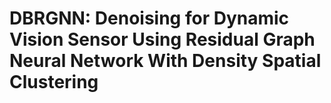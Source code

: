 # DBRGNN: Denoising for Dynamic Vision Sensor Using Residual Graph Neural Network With Density Spatial Clustering

